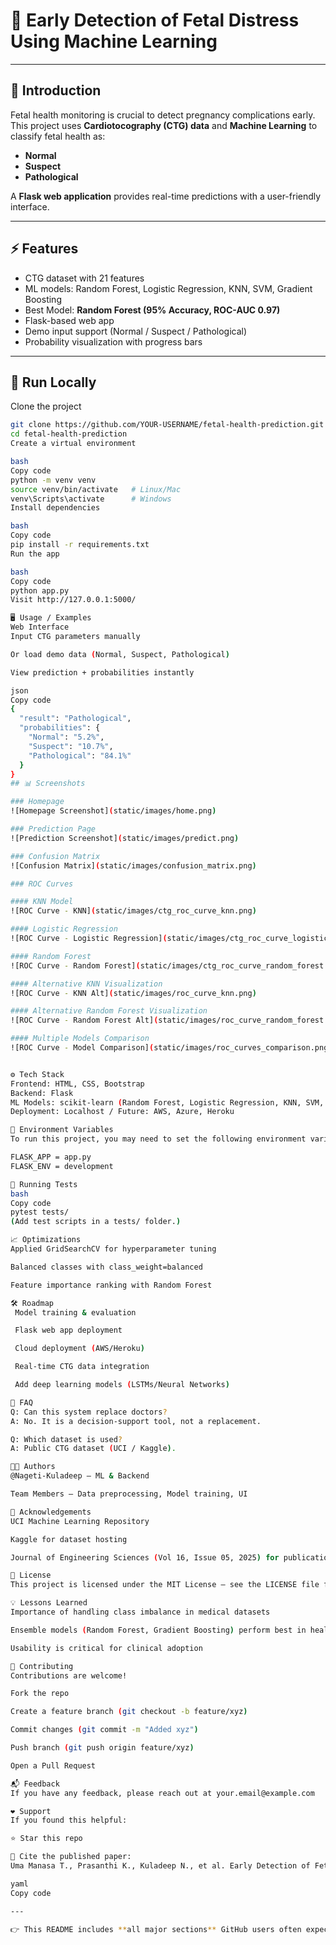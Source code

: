 # 🍼 Early Detection of Fetal Distress Using Machine Learning  

---

## 📌 Introduction  
Fetal health monitoring is crucial to detect pregnancy complications early.  
This project uses **Cardiotocography (CTG) data** and **Machine Learning** to classify fetal health as:  
- **Normal**  
- **Suspect**  
- **Pathological**  

A **Flask web application** provides real-time predictions with a user-friendly interface.  

---

## ⚡ Features  
- CTG dataset with 21 features  
- ML models: Random Forest, Logistic Regression, KNN, SVM, Gradient Boosting  
- Best Model: **Random Forest (95% Accuracy, ROC-AUC 0.97)**  
- Flask-based web app  
- Demo input support (Normal / Suspect / Pathological)  
- Probability visualization with progress bars  

---

## 🚀 Run Locally  

Clone the project  

```bash
git clone https://github.com/YOUR-USERNAME/fetal-health-prediction.git
cd fetal-health-prediction
Create a virtual environment

bash
Copy code
python -m venv venv
source venv/bin/activate   # Linux/Mac
venv\Scripts\activate      # Windows
Install dependencies

bash
Copy code
pip install -r requirements.txt
Run the app

bash
Copy code
python app.py
Visit http://127.0.0.1:5000/

🖥️ Usage / Examples
Web Interface
Input CTG parameters manually

Or load demo data (Normal, Suspect, Pathological)

View prediction + probabilities instantly

json
Copy code
{
  "result": "Pathological",
  "probabilities": {
    "Normal": "5.2%",
    "Suspect": "10.7%",
    "Pathological": "84.1%"
  }
}
## 📊 Screenshots

### Homepage
![Homepage Screenshot](static/images/home.png)

### Prediction Page
![Prediction Screenshot](static/images/predict.png)

### Confusion Matrix
![Confusion Matrix](static/images/confusion_matrix.png)

### ROC Curves

#### KNN Model
![ROC Curve - KNN](static/images/ctg_roc_curve_knn.png)

#### Logistic Regression
![ROC Curve - Logistic Regression](static/images/ctg_roc_curve_logistic_regression.png)

#### Random Forest
![ROC Curve - Random Forest](static/images/ctg_roc_curve_random_forest.png)

#### Alternative KNN Visualization
![ROC Curve - KNN Alt](static/images/roc_curve_knn.png)

#### Alternative Random Forest Visualization
![ROC Curve - Random Forest Alt](static/images/roc_curve_random_forest.png)

#### Multiple Models Comparison
![ROC Curve - Model Comparison](static/images/roc_curves_comparison.png)


⚙️ Tech Stack
Frontend: HTML, CSS, Bootstrap
Backend: Flask
ML Models: scikit-learn (Random Forest, Logistic Regression, KNN, SVM, Gradient Boosting)
Deployment: Localhost / Future: AWS, Azure, Heroku

🔑 Environment Variables
To run this project, you may need to set the following environment variables:

FLASK_APP = app.py
FLASK_ENV = development

🧪 Running Tests
bash
Copy code
pytest tests/
(Add test scripts in a tests/ folder.)

📈 Optimizations
Applied GridSearchCV for hyperparameter tuning

Balanced classes with class_weight=balanced

Feature importance ranking with Random Forest

🛠️ Roadmap
 Model training & evaluation

 Flask web app deployment

 Cloud deployment (AWS/Heroku)

 Real-time CTG data integration

 Add deep learning models (LSTMs/Neural Networks)

🙋 FAQ
Q: Can this system replace doctors?
A: No. It is a decision-support tool, not a replacement.

Q: Which dataset is used?
A: Public CTG dataset (UCI / Kaggle).

👨‍💻 Authors
@Nageti-Kuladeep – ML & Backend

Team Members – Data preprocessing, Model training, UI

🏅 Acknowledgements
UCI Machine Learning Repository

Kaggle for dataset hosting

Journal of Engineering Sciences (Vol 16, Issue 05, 2025) for publication

📄 License
This project is licensed under the MIT License – see the LICENSE file for details.

💡 Lessons Learned
Importance of handling class imbalance in medical datasets

Ensemble models (Random Forest, Gradient Boosting) perform best in healthcare ML

Usability is critical for clinical adoption

🤝 Contributing
Contributions are welcome!

Fork the repo

Create a feature branch (git checkout -b feature/xyz)

Commit changes (git commit -m "Added xyz")

Push branch (git push origin feature/xyz)

Open a Pull Request

📬 Feedback
If you have any feedback, please reach out at your.email@example.com

❤️ Support
If you found this helpful:

⭐ Star this repo

📝 Cite the published paper:
Uma Manasa T., Prasanthi K., Kuladeep N., et al. Early Detection of Fetal Distress Using ML Models, JES, 2025

yaml
Copy code

---

👉 This README includes **all major sections** GitHub users often expect.
